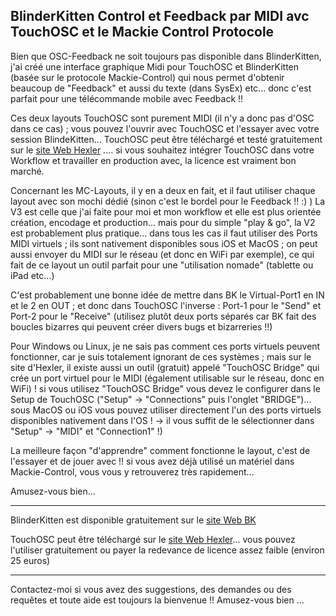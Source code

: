 ## BlinderKitten Control et Feedback par MIDI avc TouchOSC et le Mackie Control Protocole
Bien que OSC-Feedback ne soit toujours pas disponible dans BlinderKitten, j'ai créé une interface graphique Midi pour TouchOSC et BlinderKitten (basée sur le protocole Mackie-Control) qui nous permet d'obtenir beaucoup de "Feedback" et aussi du texte (dans SysEx) etc... donc c'est parfait pour une télécommande mobile avec Feedback !!

Ces deux layouts TouchOSC sont purement MIDI (il n'y a donc pas d'OSC dans ce cas) ; vous pouvez l'ouvrir avec TouchOSC et l'essayer avec votre session BlindeKitten... TouchOSC peut être téléchargé et testé gratuitement sur le [site Web Hexler](https://hexler.net/touchosc#get) .... si vous souhaitez intégrer TouchOSC dans votre Workflow et travailler en production avec, la licence est vraiment bon marché.

Concernant les MC-Layouts, il y en a deux en fait, et il faut utiliser chaque layout avec son mochi dédié (sinon c'est le bordel pour le Feedback !! :) )
La V3 est celle que j'ai faite pour moi et mon workflow et elle est plus orientée création, encodage et production... mais pour du simple "play & go", la V2 est probablement plus pratique...
dans tous les cas il faut utiliser des Ports MIDI virtuels ; ils sont nativement disponibles sous iOS et MacOS ; on peut aussi envoyer du MIDI sur le réseau (et donc en WiFi par exemple), ce qui fait de ce layout un outil parfait pour une "utilisation nomade" (tablette ou iPad etc...)

C'est probablement une bonne idée de mettre dans BK le Virtual-Port1 en IN et le 2 en OUT ; et donc dans TouchOSC l'inverse : Port-1 pour le "Send" et Port-2 pour le "Receive" (utilisez plutôt deux ports séparés car BK fait des boucles bizarres qui peuvent créer divers bugs et bizarreries !!)

Pour Windows ou Linux, je ne sais pas comment ces ports virtuels peuvent fonctionner, car je suis totalement ignorant de ces systèmes ; mais sur le site d'Hexler, il existe aussi un outil (gratuit) appelé "TouchOSC Bridge" qui crée un port virtuel pour le MIDI (également utilisable sur le réseau, donc en WiFi) ! si vous utilisez "TouchOSC Bridge" vous devez le configurer dans le Setup de TouchOSC ("Setup" -> "Connections" puis l'onglet "BRIDGE")... sous MacOS ou iOS vous pouvez utiliser directement l'un des ports virtuels disponibles nativement dans l'OS ! -> il vous suffit de le sélectionner dans "Setup" -> "MIDI" et "Connection1" !)

La meilleure façon "d'apprendre" comment fonctionne le layout, c'est de l'essayer et de jouer avec !! si vous avez déjà utilisé un matériel dans Mackie-Control, vous vous y retrouverez très rapidement...

Amusez-vous bien...

---
BlinderKitten est disponible gratuitement sur le [site Web BK](https://blinderkitten.lighting/)

TouchOSC peut être téléchargé sur le [site Web Hexler](https://hexler.net/touchosc)...
vous pouvez l'utiliser gratuitement ou payer la redevance de licence assez faible (environ 25 euros)

---
Contactez-moi si vous avez des suggestions, des demandes ou des requêtes et toute aide est toujours la bienvenue !!
Amusez-vous bien ...